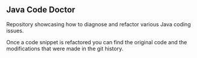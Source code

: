 ## Java Code Doctor

Repository showcasing how to diagnose and refactor various Java coding issues.

Once a code snippet is refactored you can find the original code and the modifications that were
made in the git history. 